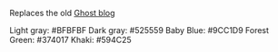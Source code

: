 Replaces the old [Ghost blog]( https://ghost-azure7647.azurewebsites.net)


Light gray: #BFBFBF
Dark gray: #525559
Baby Blue: #9CC1D9 
Forest Green: #374017
Khaki: #594C25
